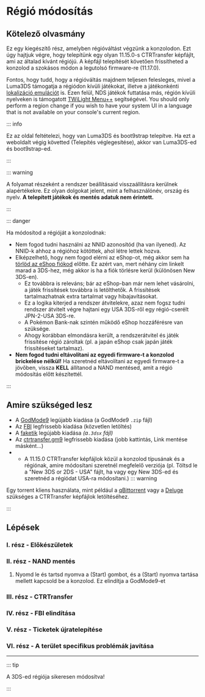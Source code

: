 # Régió módosítás

## Kötelező olvasmány

Ez egy kiegészítő rész, amelyben régióváltást végzünk a konzolodon. Ezt úgy hajtjuk végre, hogy telepítünk egy olyan 11.15.0-s CTRTransfer képfájlt, ami az általad kívánt régiójú. A képfájl telepítését követően frissítheted a konzolod a szokásos módon a legutolsó firmware-re (11.17.0).

Fontos, hogy tudd, hogy a régióváltás majdnem teljesen felesleges, mivel a Luma3DS támogatja a régiódon kívüli játékokat, illetve a játékonkénti [lokalizáció emulációt](https://github.com/LumaTeam/Luma3DS/wiki/Optional-features) is. Ezen felül, NDS játékok futtatása más, régión kívüli nyelveken is támogatott [TWiLight Menu++](https://github.com/DS-Homebrew/TWiLightMenu/releases) segítségével. You should only perform a region change if you wish to have your system UI in a language that is not available on your console's current region.

::: info

Ez az oldal feltételezi, hogy van Luma3DS és boot9strap telepítve. Ha ezt a weboldalt végig követted (Telepítés véglegesítése), akkor van Luma3DS-ed és boot9strap-ed.

:::

::: warning

A folyamat részeként a rendszer beállításaid visszaállításra kerülnek alapértékekre. Ez olyan dolgokat jelent, mint a felhasználónév, ország és nyelv. **A telepített játékok és mentés adatuk nem érintett.**

:::

::: danger

Ha módosítod a régióját a konzolodnak:

- Nem fogod tudni használni az NNID azonosítód (ha van ilyened). Az NNID-k ahhoz a régióhoz kötöttek, ahol létre lettek hozva.
- Elképzelhető, hogy nem fogod elérni az eShop-ot, még akkor sem ha [törlöd az eShop fiókod](https://en-americas-support.nintendo.com/app/answers/detail/a_id/74/~/how-to-delete-a-nintendo-eshop-account) előtte. Ez azért van, mert néhány cím linkelt marad a 3DS-hez, még akkor is ha a fiók törlésre kerül (különösen New 3DS-en).
    - Ez továbbra is releváns; bár az eShop-ban már nem lehet vásárolni, a játék frissítések továbbra is letölthetők. A frissítések tartalmazhatnak extra tartalmat vagy hibajavításokat.
    - Ez a logika kiterjed a rendszer átvitelekre, azaz nem fogsz tudni rendszer átvitelt végre hajtani egy USA 3DS-ről egy régió-cserélt JPN-2-USA 3DS-re.
    - A Pokémon Bank-nak szintén működő eShop hozzáférésre van szüksége.
    - Ahogy korábban elmondásra került, a rendszerátvitel és játék frissítése régió zároltak (pl. a japán eShop csak japán játék frissítéseket tartalmaz).
- **Nem fogod tudni eltávolítani az egyedi firmware-t a konzolod brickelése nélkül!** Ha szeretnéd eltávolítani az egyedi firmware-t a jövőben, vissza **KELL** állítanod a NAND mentésed, amit a régió módosítás előtt készítettél.

:::

## Amire szükséged lesz

- A [GodMode9](https://github.com/d0k3/GodMode9/releases/latest) legújabb kiadása (a GodMode9 `.zip` fájl)
- Az [FBI](https://github.com/nh-server/FBI-NH/releases/download/2.6.1/FBI.3dsx) legfrissebb kiadása (közvetlen letöltés)
- A [faketik](https://github.com/ihaveamac/faketik/releases/latest) legújabb kiadása _(a`.3dsx` fájl)_
- Az [ctrtransfer.gm9](https://raw.githubusercontent.com/nh-server/scripts/refs/heads/main/3DS/ctrtransfer.gm9) legfrissebb kiadása (jobb kattintás, Link mentése másként...)
- - A 11.15.0 CTRTransfer képfájlok közül a konzolod típusának és a régiónak, amire módosítani szeretnél megfelelő verziója (pl. Töltsd le a "New 3DS or 2DS - USA" fájlt, ha vagy egy New 3DS-ed és szeretnéd a régiódat USA-ra módosítani.)
        ::: warning

Egy torrent kliens használata, mint például a [qBittorrent](https://www.qbittorrent.org/download) vagy a [Deluge](https://deluge-torrent.org/download/) szükséges a CTRTransfer képfájlok letöltéséhez.

:::

<!--@include: ./_include/ctrtransfer-images.md -->

## Lépések

### I. rész - Előkészületek

<!--@include: ./_include/ctrtransfer-prep.md -->

### II. rész - NAND mentés

1. Nyomd le és tartsd nyomva a (Start) gombot, és a (Start) nyomva tartása mellett kapcsold be a konzolod. Ez elindítja a GodMode9-et

<!--@include: ./_include/nand-backup.md -->

### III. rész - CTRTransfer

<!--@include: ./_include/ctrtransfer-main.md -->

### IV. rész - FBI elindítása

<!--@include: ./_include/launch-hbl-dlp.md -->

### V. rész - Ticketek újratelepítése

<!--@include: ./_include/ctrtransfer-ticket-copy.md -->

### VI. rész - A terület specifikus problémák javítása

<!--@include: ./_include/ctrnand-datayeet.md -->

___

::: tip

A 3DS-ed régiója sikeresen módosítva!

:::
